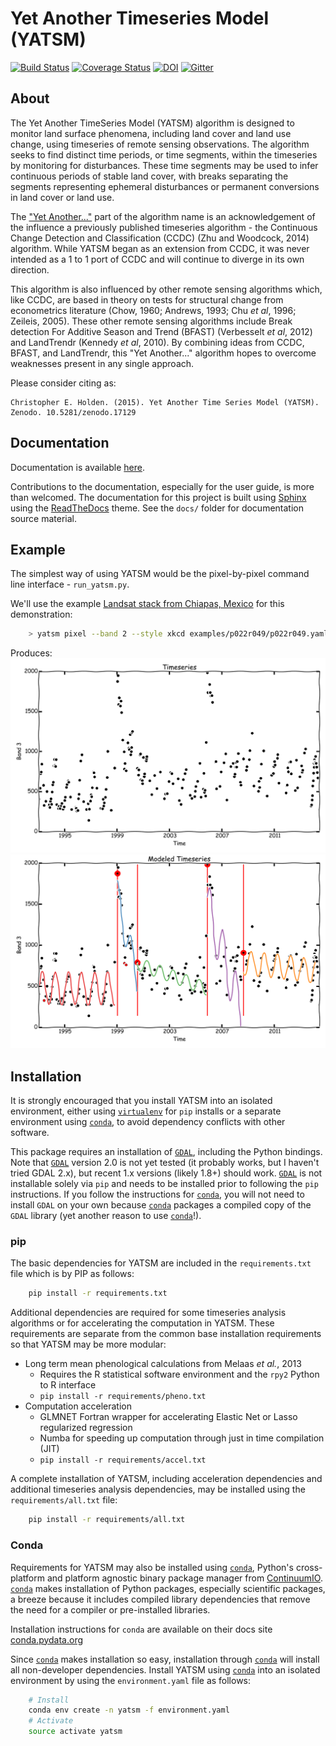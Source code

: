 # Yet Another Timeseries Model (YATSM)

[![Build Status](https://travis-ci.org/ceholden/yatsm.svg)](https://travis-ci.org/ceholden/yatsm) [![Coverage Status](https://coveralls.io/repos/ceholden/yatsm/badge.svg?branch=master&service=github)](https://coveralls.io/github/ceholden/yatsm?branch=master) [![DOI](https://zenodo.org/badge/doi/10.5281/zenodo.17129.svg)](http://dx.doi.org/10.5281/zenodo.17129) [![Gitter](https://badges.gitter.im/Join%20Chat.svg)](https://gitter.im/ceholden/yatsm?utm_source=badge&utm_medium=badge&utm_campaign=pr-badge&utm_content=body_badge)

## About
The Yet Another TimeSeries Model (YATSM) algorithm is designed to monitor land
surface phenomena, including land cover and land use change, using timeseries
of remote sensing observations. The algorithm seeks to find distinct time
periods, or time segments, within the timeseries by monitoring for disturbances. These time segments may be used to infer continuous periods of stable land cover, with breaks separating the segments representing ephemeral disturbances or permanent conversions in land cover or land use.

The ["Yet Another..."](http://en.wikipedia.org/wiki/Yet_another) part of the algorithm name is an acknowledgement of the influence a previously published timeseries algorithm - the Continuous Change Detection and Classification (CCDC) (Zhu and Woodcock, 2014) algorithm. While YATSM began as an extension from CCDC, it was never intended as a 1 to 1 port of CCDC and will continue to diverge in its own direction.

This algorithm is also influenced by other remote sensing algorithms which, like CCDC, are based in theory on tests for structural change from econometrics
literature (Chow, 1960; Andrews, 1993; Chu *et al*, 1996; Zeileis, 2005). These other remote sensing algorithms include Break detection For Additive Season and Trend (BFAST) (Verbesselt *et al*, 2012) and LandTrendr (Kennedy *et al*, 2010). By combining ideas from CCDC, BFAST, and LandTrendr, this "Yet Another..." algorithm hopes to overcome weaknesses present in any single approach.

Please consider citing as:

    Christopher E. Holden. (2015). Yet Another Time Series Model (YATSM). Zenodo. 10.5281/zenodo.17129

## Documentation

Documentation is available [here](http://ceholden.github.io/yatsm/).

Contributions to the documentation, especially for the user guide, is more than welcomed. The documentation for this project is built using [Sphinx](http://sphinx-doc.org/) using the [ReadTheDocs](https://readthedocs.org/) theme. See the `docs/` folder for documentation source material.

## Example
The simplest way of using YATSM would be the pixel-by-pixel command line interface - `run_yatsm.py`.

We'll use the example [Landsat stack from Chiapas, Mexico](https://github.com/ceholden/landsat_stack) for this demonstration:

``` bash
    > yatsm pixel --band 2 --style xkcd examples/p022r049/p022r049.yaml 133 106
```

Produces:
    ![Timeseries](docs/media/double_cut_ts_b3.png)
    ![Modeled Timeseries](docs/media/double_cut_ts_fitted_b3.png)

## Installation

It is strongly encouraged that you install YATSM into an isolated environment, either using [`virtualenv`](https://virtualenv.pypa.io/en/latest/) for `pip` installs or a separate environment using [`conda`](http://conda.pydata.org/docs/), to avoid dependency conflicts with other software.

This package requires an installation of [`GDAL`](http://gdal.org/), including the Python bindings. Note that [`GDAL`](http://gdal.org/) version 2.0 is not yet tested (it probably works, but I haven't tried GDAL 2.x), but recent 1.x versions (likely 1.8+) should work. [`GDAL`](http://gdal.org/) is not installable solely via `pip` and needs to be installed prior to following the `pip` instructions. If you follow the instructions for [`conda`](http://conda.pydata.org/docs/), you will not need to install `GDAL` on your own because [`conda`](http://conda.pydata.org/docs/) packages a compiled copy of the `GDAL` library (yet another reason to use [`conda`](http://conda.pydata.org/docs/)!).

### pip
The basic dependencies for YATSM are included in the `requirements.txt` file which is  by PIP as follows:

``` bash
    pip install -r requirements.txt
```

Additional dependencies are required for some timeseries analysis algorithms or for accelerating the computation in YATSM. These requirements are separate from the common base installation requirements so that YATSM may be more modular:

* Long term mean phenological calculations from Melaas *et al.*, 2013
    * Requires the R statistical software environment and the `rpy2` Python to R interface
    * `pip install -r requirements/pheno.txt`
* Computation acceleration
    * GLMNET Fortran wrapper for accelerating Elastic Net or Lasso regularized regression
    * Numba for speeding up computation through just in time compilation (JIT)
    * `pip install -r requirements/accel.txt`

A complete installation of YATSM, including acceleration dependencies and additional timeseries analysis dependencies, may be installed using the `requirements/all.txt` file:

``` bash
    pip install -r requirements/all.txt
```

### Conda
Requirements for YATSM may also be installed using [`conda`](http://conda.pydata.org/docs/), Python's cross-platform and platform agnostic binary package manager from [ContinuumIO](http://continuum.io/). [`conda`](http://conda.pydata.org/docs/) makes installation of Python packages, especially scientific packages, a breeze because it includes compiled library dependencies that remove the need for a compiler or pre-installed libraries.

Installation instructions for `conda` are available on their docs site [conda.pydata.org](http://conda.pydata.org/docs/get-started.html)

Since [`conda`](http://conda.pydata.org/docs/) makes installation so easy, installation through [`conda`](http://conda.pydata.org/docs/) will install all non-developer dependencies. Install YATSM using [`conda`](http://conda.pydata.org/docs/) into an isolated environment by using the `environment.yaml` file as follows:

``` bash
    # Install
    conda env create -n yatsm -f environment.yaml
    # Activate
    source activate yatsm
```
